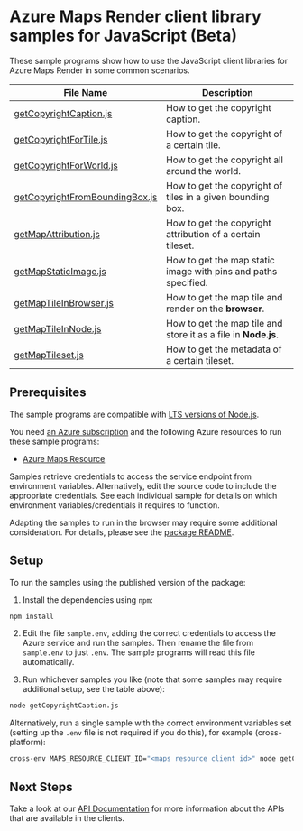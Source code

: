 # Azure Maps Render client library samples for JavaScript (Beta)

These sample programs show how to use the JavaScript client libraries for Azure Maps Render in some common scenarios.

| **File Name**                                                 | **Description**                                                |
| ------------------------------------------------------------- | -------------------------------------------------------------- |
| [getCopyrightCaption.js][getcopyrightcaption]                 | How to get the copyright caption.                              |
| [getCopyrightForTile.js][getcopyrightfortile]                 | How to get the copyright of a certain tile.                    |
| [getCopyrightForWorld.js][getcopyrightforworld]               | How to get the copyright all around the world.                 |
| [getCopyrightFromBoundingBox.js][getcopyrightfromboundingbox] | How to get the copyright of tiles in a given bounding box.     |
| [getMapAttribution.js][getmapattribution]                     | How to get the copyright attribution of a certain tileset.     |
| [getMapStaticImage.js][getmapstaticimage]                     | How to get the map static image with pins and paths specified. |
| [getMapTileInBrowser.js][getmaptileinbrowser]                 | How to get the map tile and render on the **browser**.         |
| [getMapTileInNode.js][getmaptileinnode]                       | How to get the map tile and store it as a file in **Node.js**. |
| [getMapTileset.js][getmaptileset]                             | How to get the metadata of a certain tileset.                  |

## Prerequisites

The sample programs are compatible with [LTS versions of Node.js](https://github.com/nodejs/release#release-schedule).

You need [an Azure subscription][freesub] and the following Azure resources to run these sample programs:

- [Azure Maps Resource][createinstance_azuremapsresource]

Samples retrieve credentials to access the service endpoint from environment variables. Alternatively, edit the source code to include the appropriate credentials. See each individual sample for details on which environment variables/credentials it requires to function.

Adapting the samples to run in the browser may require some additional consideration. For details, please see the [package README][package].

## Setup

To run the samples using the published version of the package:

1. Install the dependencies using `npm`:

```bash
npm install
```

2. Edit the file `sample.env`, adding the correct credentials to access the Azure service and run the samples. Then rename the file from `sample.env` to just `.env`. The sample programs will read this file automatically.

3. Run whichever samples you like (note that some samples may require additional setup, see the table above):

```bash
node getCopyrightCaption.js
```

Alternatively, run a single sample with the correct environment variables set (setting up the `.env` file is not required if you do this), for example (cross-platform):

```bash
cross-env MAPS_RESOURCE_CLIENT_ID="<maps resource client id>" node getCopyrightCaption.js
```

## Next Steps

Take a look at our [API Documentation][apiref] for more information about the APIs that are available in the clients.

[getcopyrightcaption]: https://github.com/Azure/azure-sdk-for-js/blob/main/sdk/maps/maps-render-rest/samples/v2-beta/javascript/getCopyrightCaption.js
[getcopyrightfortile]: https://github.com/Azure/azure-sdk-for-js/blob/main/sdk/maps/maps-render-rest/samples/v2-beta/javascript/getCopyrightForTile.js
[getcopyrightforworld]: https://github.com/Azure/azure-sdk-for-js/blob/main/sdk/maps/maps-render-rest/samples/v2-beta/javascript/getCopyrightForWorld.js
[getcopyrightfromboundingbox]: https://github.com/Azure/azure-sdk-for-js/blob/main/sdk/maps/maps-render-rest/samples/v2-beta/javascript/getCopyrightFromBoundingBox.js
[getmapattribution]: https://github.com/Azure/azure-sdk-for-js/blob/main/sdk/maps/maps-render-rest/samples/v2-beta/javascript/getMapAttribution.js
[getmapstaticimage]: https://github.com/Azure/azure-sdk-for-js/blob/main/sdk/maps/maps-render-rest/samples/v2-beta/javascript/getMapStaticImage.js
[getmaptileinbrowser]: https://github.com/Azure/azure-sdk-for-js/blob/main/sdk/maps/maps-render-rest/samples/v2-beta/javascript/getMapTileInBrowser.js
[getmaptileinnode]: https://github.com/Azure/azure-sdk-for-js/blob/main/sdk/maps/maps-render-rest/samples/v2-beta/javascript/getMapTileInNode.js
[getmaptileset]: https://github.com/Azure/azure-sdk-for-js/blob/main/sdk/maps/maps-render-rest/samples/v2-beta/javascript/getMapTileset.js
[apiref]: https://learn.microsoft.com/javascript/api/@azure-rest/maps-render
[freesub]: https://azure.microsoft.com/free/
[createinstance_azuremapsresource]: https://learn.microsoft.com/azure/azure-maps/how-to-create-template
[package]: https://github.com/Azure/azure-sdk-for-js/tree/main/sdk/maps/maps-render-rest/README.md
